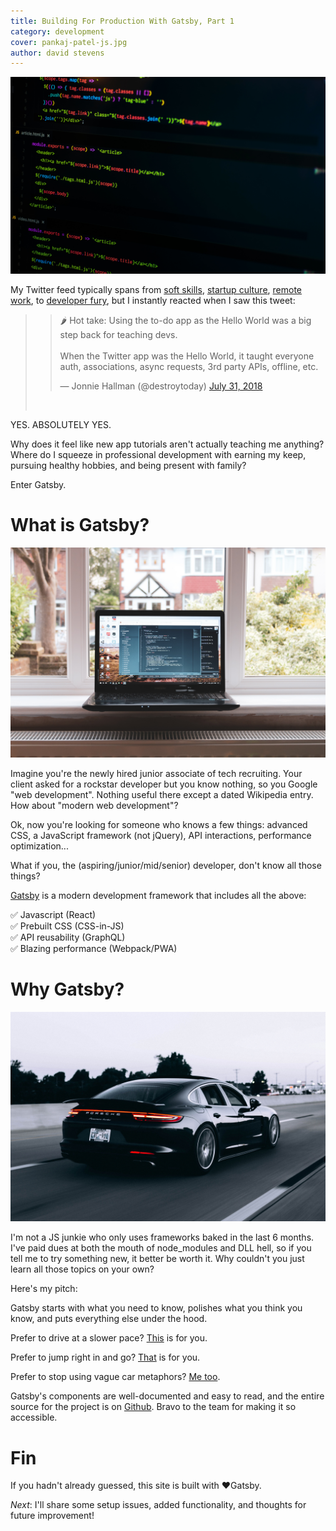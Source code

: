 ```yaml
---
title: Building For Production With Gatsby, Part 1
category: development
cover: pankaj-patel-js.jpg
author: david stevens
---
```


![unsplash.com](./pankaj-patel-js.jpg)

My Twitter feed typically spans from [soft skills](https://twitter.com/sehurlburt/status/1042557375171899392), [startup culture](https://mobile.twitter.com/levelsio/status/956176482958639105), [remote work](https://twitter.com/feministy/status/986427827481464833), to [developer fury](https://twitter.com/Nick_Craver/status/1046841014433005570), but I instantly reacted when I saw this tweet:

> <blockquote class="twitter-tweet" data-lang="en"><p lang="en" dir="ltr">🌶 Hot take: Using the to-do app as the Hello World was a big step back for teaching devs.<br><br>When the Twitter app was the Hello World, it taught everyone auth, associations, async requests, 3rd party APIs, offline, etc.</p>&mdash; Jonnie Hallman (@destroytoday) <a href="https://twitter.com/destroytoday/status/1024321627612426241?ref_src=twsrc%5Etfw">July 31, 2018</a></blockquote><br />

    
YES. ABSOLUTELY YES.

Why does it feel like new app tutorials aren't actually teaching me anything?  Where do I squeeze in professional development with earning my keep, pursuing healthy hobbies, and being present with family?

Enter Gatsby.

# What is Gatsby?

![unsplash.com](./dean-pugh-office.jpg)

Imagine you're the newly hired junior associate of tech recruiting.  Your client asked for a rockstar developer but you know nothing, so you Google "web development".   Nothing useful there except a dated Wikipedia entry.  How about "modern web development"?  

Ok, now you're looking for someone who knows a few things: advanced CSS, a JavaScript framework (not jQuery), API interactions, performance optimization...  

What if you, the (aspiring/junior/mid/senior) developer, don't know all those things?  

[Gatsby](https://www.gatsbyjs.org/) is a modern development framework that includes all the above:

✅ Javascript (React)  
✅ Prebuilt CSS (CSS-in-JS)  
✅ API reusability (GraphQL)  
✅ Blazing performance (Webpack/PWA)  


# Why Gatsby?

![unsplash.com](./campbell-boulanger-porsche.jpg)

I'm not a JS junkie who only uses frameworks baked in the last 6 months.  I've paid dues at both the mouth of node_modules and DLL hell, so if you tell me to try something new, it better be worth it.  Why couldn't you just learn all those topics on your own?

Here's my pitch:

Gatsby starts with what you need to know, polishes what you think you know, and puts everything else under the hood.

Prefer to drive at a slower pace?  [This](https://www.gatsbyjs.org/tutorial/) is for you.

Prefer to jump right in and go?  [That](https://www.gatsbyjs.org/starters/) is for you.

Prefer to stop using vague car metaphors?  [Me too](https://i.giphy.com/media/7K3p2z8Hh9QOI/giphy.webp).

Gatsby's components are well-documented and easy to read, and the entire source for the project is on [Github](https://github.com/gatsbyjs/gatsby).  Bravo to the team for making it so accessible.

# Fin 
If you hadn't already guessed, this site is built with ❤️Gatsby.


_Next_: I'll share some setup issues, added functionality, and thoughts for future improvement!
